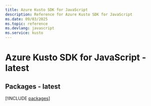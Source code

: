 ```yaml
---
title: Azure Kusto SDK for JavaScript
description: Reference for Azure Kusto SDK for JavaScript
ms.date: 09/03/2025
ms.topic: reference
ms.devlang: javascript
ms.service: kusto
---
```

# Azure Kusto SDK for JavaScript - latest
## Packages - latest
[!INCLUDE [packages](kusto-index.md)]